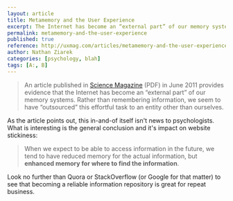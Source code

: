 ```yaml
---
layout: article
title: Metamemory and the User Experience
excerpt: The Internet has become an “external part” of our memory systems.
permalink: metamemory-and-the-user-experience
published: true
reference: http://uxmag.com/articles/metamemory-and-the-user-experience
author: Nathan Ziarek
categories: [psychology, blah]
tags: [A:, B]
---
```


> An article published in [Science Magazine] (PDF) in June 2011 provides evidence that the Internet has become an “external part” of our memory systems. Rather than remembering information, we seem to have “outsourced” this effortful task to an entity other than ourselves.

As the article points out, this in-and-of itself isn't news to psychologists. What is interesting is the general conclusion and it's impact on website stickiness:

> When we expect to be able to access information in the future, we tend to have reduced memory for the actual information, but **enhanced memory for where to find the information**.

Look no further than Quora or StackOverflow (or Google for that matter) to see that becoming a reliable information repository is great for repeat business.

[Science Magazine]: http://twileshare.com/sites/default/files/uploads/Science-2011-Sparrow-776-8.pdf